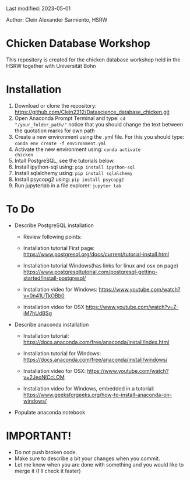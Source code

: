 Last modified: 2023-05-01

Author: Clein Alexander Sarmiento, HSRW

# Chicken Database Workshop
This repository is created for the chicken database workshop held in the HSRW together with Universität Bohn 

# Installation
1. Download or clone the repository: https://github.com/Clein2312/Datascience_database_chicken.git
2. Open Anaconda Prompt Terminal and type: <code>cd "/your_folder_path/"</code> notice that you should change the text between the quotation marks for own path
3. Create a new environment using the .yml file. For this you should type:  
    <code>conda env create -f environment.yml</code>
4. Activate the new environment using: 
    <code>conda activate chicken</code>
5. Intall PostgreSQL, see the tutorials below.
6. Install ipython-sql using:
    <code>pip install ipython-sql</code>
7. Install sqlalchemy using:
    <code>pip install sqlalchemy</code>
8. Install psycopg2 using:
    <code>pip install psycopg2</code>
9. Run jupyterlab in a file explorer:
    <code>jupyter lab</code>
    
# To Do
- Describe PostgreSQL installation
    - Review following points:
    - Installation tutorial
    First page:
    https://www.postgresql.org/docs/current/tutorial-install.html

    - Installation tutorial Windows(has links for linux and osx on page)
    https://www.postgresqltutorial.com/postgresql-getting-started/install-postgresql/

    - Installation video for Windows:
    https://www.youtube.com/watch?v=0n41UTkOBb0

    - Installation video for OSX
    https://www.youtube.com/watch?v=Z-iM7hUdBSg
- Describe anaconda installation
    - Installation tutorial:
    https://docs.anaconda.com/free/anaconda/install/index.html

    - Installation tutorial for WIndows:
    https://docs.anaconda.com/free/anaconda/install/windows/

    - Installation video for OSX:
    https://www.youtube.com/watch?v=2JeoNlCcLOM

    - Installation video for Windows, embedded in a tutorial:
    https://www.geeksforgeeks.org/how-to-install-anaconda-on-windows/
- Populate anaconda notebook

# IMPORTANT!

- Do not push broken code.
- Make sure to describe a bit your changes when you commit.
- Let me know when you are done with something and you would like to merge it (I'll check it faster)
